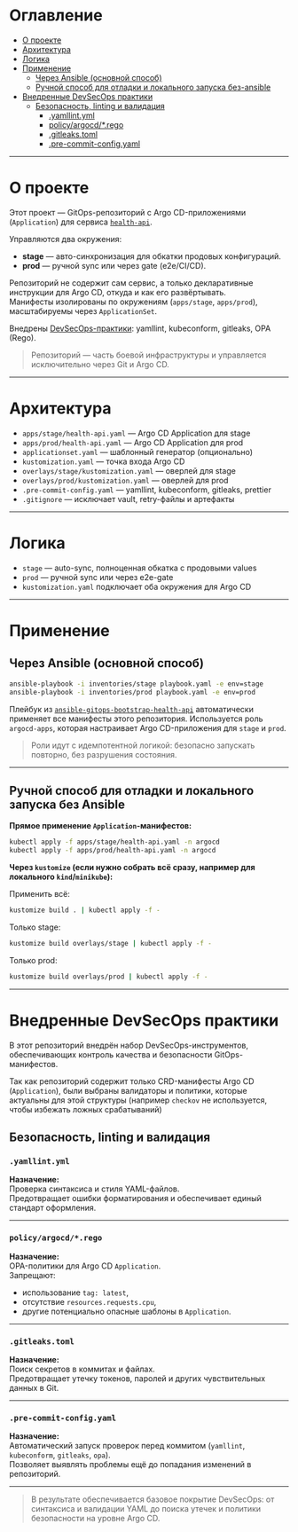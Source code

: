 # Оглавление

- [О проекте](#о-проекте)
- [Архитектура](#архитектура)
- [Логика](#логика)
- [Применение](#применение)
  - [Через Ansible (основной способ)](#через-ansible-основной-способ)
  - [Ручной способ для отладки и локального запуска без-ansible](#ручной-способ-для-отладки-и-локального-запуска-без-ansible)
- [Внедренные DevSecOps практики](#внедренные-devsecops-практики)
  - [Безопасность, linting и валидация](#безопасность-linting-и-валидация)
    - [.yamllint.yml](#yamllintyml)
    - [policy/argocd/*.rego](#policyargocdrego)
    - [.gitleaks.toml](#gitleakstoml)
    - [.pre-commit-config.yaml](#pre-commit-configyaml)

---

# О проекте

Этот проект — GitOps-репозиторий с Argo CD-приложениями (`Application`) для сервиса [`health-api`](https://github.com/vikgur/health-api-for-microservice-stack).

Управляются два окружения:
- **stage** — авто-синхронизация для обкатки продовых конфигураций.
- **prod** — ручной sync или через gate (e2e/CI/CD).

Репозиторий не содержит сам сервис, а только декларативные инструкции для Argo CD, откуда и как его развёртывать.  
Манифесты изолированы по окружениям (`apps/stage`, `apps/prod`), масштабируемы через `ApplicationSet`.

Внедрены [DevSecOps-практики](#внедренные-devsecops-практики): yamllint, kubeconform, gitleaks, OPA (Rego).

> Репозиторий — часть боевой инфраструктуры и управляется исключительно через Git и Argo CD.

---

# Архитектура 

- `apps/stage/health-api.yaml` — Argo CD Application для stage
- `apps/prod/health-api.yaml` — Argo CD Application для prod
- `applicationset.yaml` — шаблонный генератор (опционально)
- `kustomization.yaml` — точка входа Argo CD
- `overlays/stage/kustomization.yaml` — оверлей для stage
- `overlays/prod/kustomization.yaml` — оверлей для prod
- `.pre-commit-config.yaml` — yamllint, kubeconform, gitleaks, prettier
- `.gitignore` — исключает vault, retry-файлы и артефакты

---

# Логика
- `stage` — auto-sync, полноценная обкатка с продовыми values
- `prod` — ручной sync или через e2e-gate
- `kustomization.yaml` подключает оба окружения для Argo CD

---

# Применение

## Через Ansible (основной способ)

```bash
ansible-playbook -i inventories/stage playbook.yaml -e env=stage
ansible-playbook -i inventories/prod playbook.yaml -e env=prod
```

Плейбук из [`ansible-gitops-bootstrap-health-api`](https://github.com/vikgur/ansible-gitops-bootstrap-health-api) автоматически применяет все манифесты этого репозитория. 
Используется роль `argocd-apps`, которая настраивает Argo CD-приложения для `stage` и `prod`.

> Роли идут с идемпотентной логикой: безопасно запускать повторно, без разрушения состояния.

---

## Ручной способ для отладки и локального запуска без Ansible

**Прямое применение `Application`-манифестов:**

```bash
kubectl apply -f apps/stage/health-api.yaml -n argocd
kubectl apply -f apps/prod/health-api.yaml -n argocd
```

**Через `kustomize` (если нужно собрать всё сразу, например для локального `kind`/`minikube`):**

Применить всё:
```bash
kustomize build . | kubectl apply -f -
```

Только stage:
```bash
kustomize build overlays/stage | kubectl apply -f -
```

Только prod:
```bash
kustomize build overlays/prod | kubectl apply -f -
```

---

# Внедренные DevSecOps практики

В этот репозиторий внедрён набор DevSecOps-инструментов, обеспечивающих контроль качества и безопасности GitOps-манифестов.

Так как репозиторий содержит только CRD-манифесты Argo CD (`Application`), были выбраны валидаторы и политики, которые актуальны для этой структуры (например `checkov` не используется, чтобы избежать ложных срабатываний)

## Безопасность, linting и валидация

### `.yamllint.yml`

**Назначение:**  
Проверка синтаксиса и стиля YAML-файлов.  
Предотвращает ошибки форматирования и обеспечивает единый стандарт оформления.

---

### `policy/argocd/*.rego`

**Назначение:**  
OPA-политики для Argo CD `Application`.  
Запрещают:
- использование `tag: latest`,
- отсутствие `resources.requests.cpu`,
- другие потенциально опасные шаблоны в `Application`.

---

### `.gitleaks.toml`

**Назначение:**  
Поиск секретов в коммитах и файлах.  
Предотвращает утечку токенов, паролей и других чувствительных данных в Git.

---

### `.pre-commit-config.yaml`

**Назначение:**  
Автоматический запуск проверок перед коммитом (`yamllint`, `kubeconform`, `gitleaks`, `opa`).  
Позволяет выявлять проблемы ещё до попадания изменений в репозиторий.

---

> В результате обеспечивается базовое покрытие DevSecOps: от синтаксиса и валидации YAML до поиска утечек и политики безопасности на уровне Argo CD.